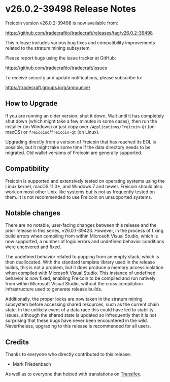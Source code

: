 v26.0.2-39498 Release Notes
===========================

Freicoin version v26.0.2-39498 is now available from:

  https://github.com/tradecraftio/tradecraft/releases/tag/v26.0.2-39498

This release includes various bug fixes and compatibility improvements related to the stratum mining subsystem.

Please report bugs using the issue tracker at GitHub:

  https://github.com/tradecraftio/tradecraft/issues

To receive security and update notifications, please subscribe to:

  https://tradecraft.groups.io/g/announce/

How to Upgrade
--------------

If you are running an older version, shut it down. Wait until it has completely shut down (which might take a few minutes in some cases), then run the installer (on Windows) or just copy over `/Applications/Freicoin-Qt` (on macOS) or `freicoind`/`freicoin-qt` (on Linux).

Upgrading directly from a version of Freicoin that has reached its EOL is possible, but it might take some time if the data directory needs to be migrated.  Old wallet versions of Freicoin are generally supported.

Compatibility
-------------

Freicoin is supported and extensively tested on operating systems using the Linux kernel, macOS 11.0+, and Windows 7 and newer.  Freicoin should also work on most other Unix-like systems but is not as frequently tested on them.  It is not recommended to use Freicoin on unsupported systems.

Notable changes
---------------

There are no notable, user-facing changes between this release and the prior release in this series, v26.0.1-39423.  However, in the process of fixing build errors when compiling from within Microsoft Visual Studio, which is now supported, a number of logic errors and undefined behavior conditions were uncovered and fixed.

The undefined behavior related to popping from an empty stack, which is then deallocated.  With the standard template library used in the release builds, this is not a problem, but it does produce a memory access violation when compiled with Microsoft Visual Studio.  This instance of undefined behavior is now fixed, enabling Freicoin to be compiled and run natively from within Microsoft Visual Studio, without the cross compilation infrastructure used to generate release builds.

Additionally, the proper locks are now taken in the stratum mining subsystem before accessing shared resources, such as the current chain state.  In the unlikely event of a data race this could have led to stability issues, although the shared state is updated so infrequently that it is not surprising that these bugs have never been encountered in the wild.  Nevertheless, upgrading to this release is recommended for all users.

Credits
-------

Thanks to everyone who directly contributed to this release:

- Mark Friedenbach

As well as to everyone that helped with translations on [Transifex](https://www.transifex.com/tradecraft/freicoin-1/).
